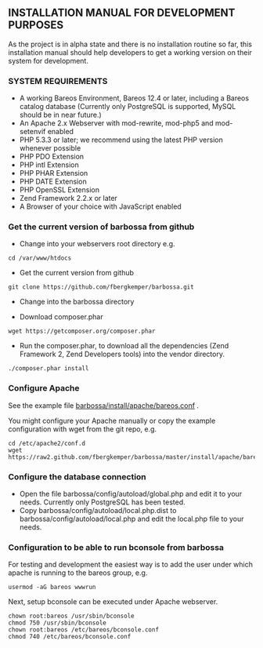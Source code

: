## INSTALLATION MANUAL FOR DEVELOPMENT PURPOSES

As the project is in alpha state and there is no installation routine so far, 
this installation manual should help developers to get a working version on 
their system for development.

### SYSTEM REQUIREMENTS

* A working Bareos Environment, Bareos 12.4 or later, including a Bareos catalog database (Currently only PostgreSQL is supported, MySQL should be in near future.)
* An Apache 2.x Webserver with mod-rewrite, mod-php5 and mod-setenvif enabled
* PHP 5.3.3 or later; we recommend using the latest PHP version whenever possible
* PHP PDO Extension
* PHP intl Extension
* PHP PHAR Extension
* PHP DATE Extension
* PHP OpenSSL Extension
* Zend Framework 2.2.x or later
* A Browser of your choice with JavaScript enabled

### Get the current version of barbossa from github

* Change into your webservers root directory e.g. 

```
cd /var/www/htdocs
```

* Get the current version from github 

```
git clone https://github.com/fbergkemper/barbossa.git
```

* Change into the barbossa directory

* Download composer.phar 

```
wget https://getcomposer.org/composer.phar
```

* Run the composer.phar, to download all the dependencies (Zend Framework 2, Zend Developers tools) into the vendor directory. 

```
./composer.phar install
```

### Configure Apache

See the example file [barbossa/install/apache/bareos.conf](https://github.com/fbergkemper/barbossa/blob/master/install/apache/bareos.conf) .

You might configure your Apache manually or copy the example configuration with wget from the git repo, e.g.

```
cd /etc/apache2/conf.d
wget https://raw2.github.com/fbergkemper/barbossa/master/install/apache/bareos.conf
```

### Configure the database connection

* Open the file barbossa/config/autoload/global.php and edit it to your needs. Currently only PostgreSQL has been tested.
* Copy barbossa/config/autoload/local.php.dist to barbossa/config/autoload/local.php and edit the local.php file to your needs.

### Configuration to be able to run bconsole from barbossa

For testing and development the easiest way is to add the user under which apache is running to the bareos group, e.g.

```
usermod -aG bareos wwwrun
```

Next, setup bconsole can be executed under Apache webserver.

```
chown root:bareos /usr/sbin/bconsole
chmod 750 /usr/sbin/bconsole
chown root:bareos /etc/bareos/bconsole.conf
chmod 740 /etc/bareos/bconsole.conf
```
